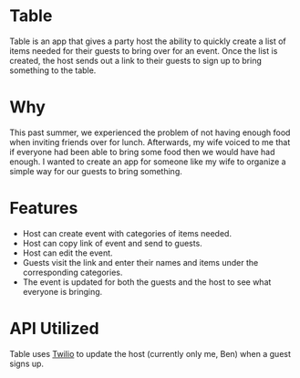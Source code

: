 # Table
Table is an app that gives a party host the ability to quickly create a list of items needed for their guests to bring over for an event. Once the list is created, the host sends out a link to their guests to sign up to bring something to the table.
# Why
This past summer, we experienced the problem of not having enough food when inviting friends over for lunch. Afterwards, my wife voiced to me that if everyone had been able to bring some food then we would have had enough. I wanted to create an app for someone like my wife to organize a simple way for our guests to bring something.
# Features
- Host can create event with categories of items needed.
- Host can copy link of event and send to guests.
- Host can edit the event.
- Guests visit the link and enter their names and items under the corresponding categories.
- The event is updated for both the guests and the host to see what everyone is bringing.
# API Utilized
Table uses [Twilio](https://www.twilio.com/docs) to update the host (currently only me, Ben) when a guest signs up.

